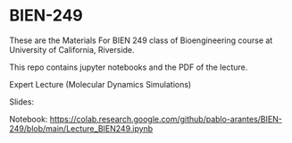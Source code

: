 # BIEN-249

These are the Materials For BIEN 249 class of Bioengineering course at University of California, Riverside.  

This repo contains jupyter notebooks and the PDF of the lecture.  

Expert Lecture (Molecular Dynamics Simulations) 

Slides: 

Notebook: https://colab.research.google.com/github/pablo-arantes/BIEN-249/blob/main/Lecture_BIEN249.ipynb

